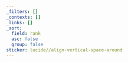 ```yaml
---
_filters: []
_contexts: []
_links: []
_sort:
  field: rank
  asc: false
  group: false
sticker: lucide//align-vertical-space-around
---
```

